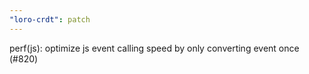 ```yaml
---
"loro-crdt": patch
---
```


perf(js): optimize js event calling speed by only converting event once (#820)
